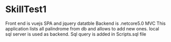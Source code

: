 # SkillTest1

Front end is vuejs SPA and jquery datatble
Backend is .netcore5.0 MVC
This application lists all palindrome from db and allows to add new ones.
local sql server is used as backend. Sql query is added in Scripts.sql file
